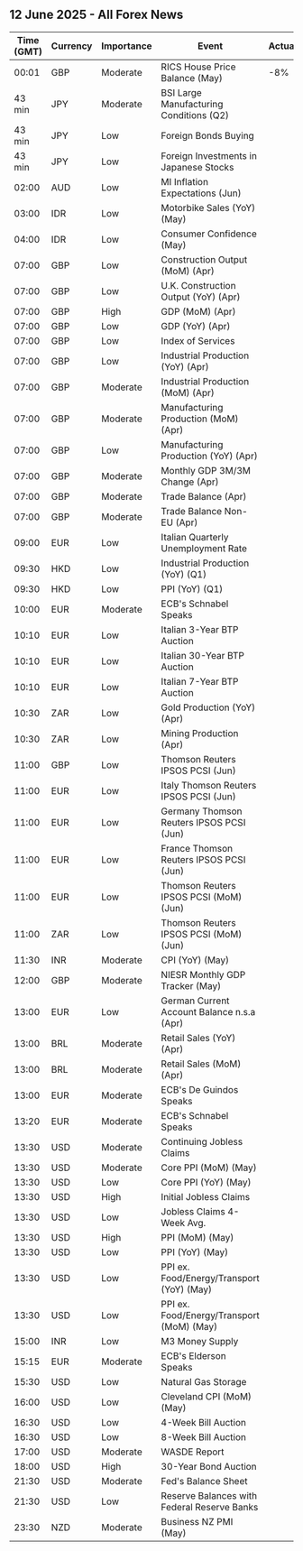 ## 12 June 2025 - All Forex News

| Time (GMT) | Currency | Importance | Event | Actual | Forecast | Previous |
|------|----------|------------|-------|--------|----------|----------|
| 00:01 | GBP | Moderate | RICS House Price Balance (May) | -8% |  | -3% |
| 43 min | JPY | Moderate | BSI Large Manufacturing Conditions (Q2) |  | 0.8 | -2.4 |
| 43 min | JPY | Low | Foreign Bonds Buying |  |  | -118.0B |
| 43 min | JPY | Low | Foreign Investments in Japanese Stocks |  |  | 336.1B |
| 02:00 | AUD | Low | MI Inflation Expectations (Jun) |  |  | 4.1% |
| 03:00 | IDR | Low | Motorbike Sales (YoY) (May) |  |  | 3.00% |
| 04:00 | IDR | Low | Consumer Confidence (May) |  |  | 121.7 |
| 07:00 | GBP | Low | Construction Output (MoM) (Apr) |  | 0.3% | 0.5% |
| 07:00 | GBP | Low | U.K. Construction Output (YoY) (Apr) |  |  | 1.4% |
| 07:00 | GBP | High | GDP (MoM) (Apr) |  | -0.1% | 0.2% |
| 07:00 | GBP | Low | GDP (YoY) (Apr) |  |  | 1.1% |
| 07:00 | GBP | Low | Index of Services |  |  | 0.7% |
| 07:00 | GBP | Low | Industrial Production (YoY) (Apr) |  | -0.2% | -0.7% |
| 07:00 | GBP | Moderate | Industrial Production (MoM) (Apr) |  | -0.4% | -0.7% |
| 07:00 | GBP | Moderate | Manufacturing Production (MoM) (Apr) |  | -0.8% | -0.8% |
| 07:00 | GBP | Low | Manufacturing Production (YoY) (Apr) |  | 0.4% | -0.8% |
| 07:00 | GBP | Moderate | Monthly GDP 3M/3M Change (Apr) |  | 0.7% | 0.7% |
| 07:00 | GBP | Moderate | Trade Balance (Apr) |  | -20.80B | -19.87B |
| 07:00 | GBP | Moderate | Trade Balance Non-EU (Apr) |  |  | -6.83B |
| 09:00 | EUR | Low | Italian Quarterly Unemployment Rate |  | 6.0% | 6.1% |
| 09:30 | HKD | Low | Industrial Production (YoY) (Q1) |  |  | 0.90% |
| 09:30 | HKD | Low | PPI (YoY) (Q1) |  |  | 4.10% |
| 10:00 | EUR | Moderate | ECB's Schnabel Speaks |  |  |  |
| 10:10 | EUR | Low | Italian 3-Year BTP Auction |  |  | 2.40% |
| 10:10 | EUR | Low | Italian 30-Year BTP Auction |  |  | 4.700% |
| 10:10 | EUR | Low | Italian 7-Year BTP Auction |  |  | 3.28% |
| 10:30 | ZAR | Low | Gold Production (YoY) (Apr) |  |  | -11.1% |
| 10:30 | ZAR | Low | Mining Production (Apr) |  |  | -2.8% |
| 11:00 | GBP | Low | Thomson Reuters IPSOS PCSI (Jun) |  |  | 49.3 |
| 11:00 | EUR | Low | Italy Thomson Reuters IPSOS PCSI (Jun) |  |  | 46.18 |
| 11:00 | EUR | Low | Germany Thomson Reuters IPSOS PCSI (Jun) |  |  | 47.08 |
| 11:00 | EUR | Low | France Thomson Reuters IPSOS PCSI (Jun) |  |  | 41.95 |
| 11:00 | EUR | Low | Thomson Reuters IPSOS PCSI (MoM) (Jun) |  |  | 50.16 |
| 11:00 | ZAR | Low | Thomson Reuters IPSOS PCSI (MoM) (Jun) |  |  | 50.66 |
| 11:30 | INR | Moderate | CPI (YoY) (May) |  | 3.00% | 3.16% |
| 12:00 | GBP | Moderate | NIESR Monthly GDP Tracker (May) |  |  | 0.6% |
| 13:00 | EUR | Low | German Current Account Balance n.s.a (Apr) |  |  | 34.1B |
| 13:00 | BRL | Moderate | Retail Sales (YoY) (Apr) |  |  | -1.0% |
| 13:00 | BRL | Moderate | Retail Sales (MoM) (Apr) |  |  | 0.8% |
| 13:00 | EUR | Moderate | ECB's De Guindos Speaks |  |  |  |
| 13:20 | EUR | Moderate | ECB's Schnabel Speaks |  |  |  |
| 13:30 | USD | Moderate | Continuing Jobless Claims |  |  | 1,904K |
| 13:30 | USD | Moderate | Core PPI (MoM) (May) |  | 0.3% | -0.4% |
| 13:30 | USD | Low | Core PPI (YoY) (May) |  | 3.1% | 3.1% |
| 13:30 | USD | High | Initial Jobless Claims |  | 242K | 247K |
| 13:30 | USD | Low | Jobless Claims 4-Week Avg. |  |  | 235.00K |
| 13:30 | USD | High | PPI (MoM) (May) |  | 0.2% | -0.5% |
| 13:30 | USD | Low | PPI (YoY) (May) |  | 2.6% | 2.4% |
| 13:30 | USD | Low | PPI ex. Food/Energy/Transport (YoY) (May) |  |  | 2.9% |
| 13:30 | USD | Low | PPI ex. Food/Energy/Transport (MoM) (May) |  |  | -0.1% |
| 15:00 | INR | Low | M3 Money Supply |  |  | 9.5% |
| 15:15 | EUR | Moderate | ECB's Elderson Speaks |  |  |  |
| 15:30 | USD | Low | Natural Gas Storage |  | 108B | 122B |
| 16:00 | USD | Low | Cleveland CPI (MoM) (May) |  |  | 0.3% |
| 16:30 | USD | Low | 4-Week Bill Auction |  |  | 4.170% |
| 16:30 | USD | Low | 8-Week Bill Auction |  |  | 4.225% |
| 17:00 | USD | Moderate | WASDE Report |  |  |  |
| 18:00 | USD | High | 30-Year Bond Auction |  |  | 4.819% |
| 21:30 | USD | Moderate | Fed's Balance Sheet |  |  | 6,673B |
| 21:30 | USD | Low | Reserve Balances with Federal Reserve Banks |  |  | 3.362T |
| 23:30 | NZD | Moderate | Business NZ PMI (May) |  |  | 53.9 |
